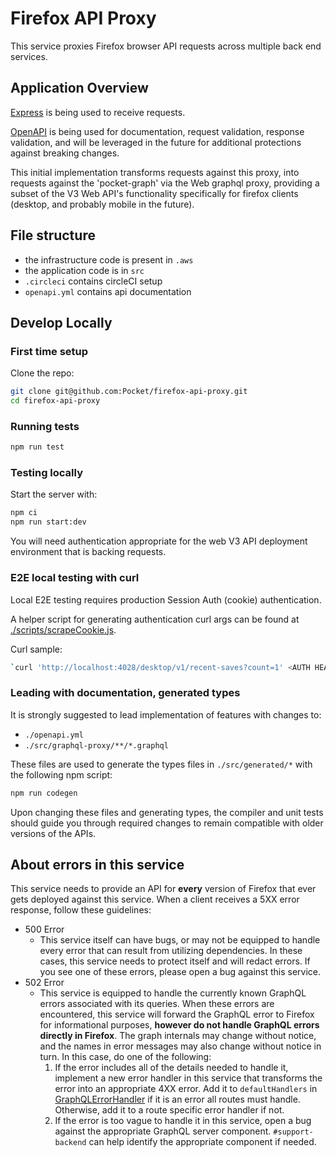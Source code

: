 # Firefox API Proxy

This service proxies Firefox browser API requests across multiple back end services.

## Application Overview

[Express](https://expressjs.com) is being used to receive requests.

[OpenAPI](https://swagger.io/specification/) is being used for documentation, request validation, response validation, and will be leveraged in the future for additional protections against breaking changes.

This initial implementation transforms requests against this proxy, into requests against the 'pocket-graph' via the Web graphql proxy, providing a subset of the V3 Web API's functionality specifically for firefox clients (desktop, and probably mobile in the future).

## File structure

- the infrastructure code is present in `.aws`
- the application code is in `src`
- `.circleci` contains circleCI setup
- `openapi.yml` contains api documentation

## Develop Locally

### First time setup

Clone the repo:

```bash
git clone git@github.com:Pocket/firefox-api-proxy.git
cd firefox-api-proxy
```

### Running tests

```bash
npm run test
```

### Testing locally

Start the server with:

```bash
npm ci
npm run start:dev
```

You will need authentication appropriate for the web V3 API deployment environment that is backing requests.

### E2E local testing with curl

Local E2E testing requires production Session Auth (cookie) authentication.

A helper script for generating authentication curl args can be found at [./scripts/scrapeCookie.js](./scripts/scrapeCookie.js).

Curl sample:

```bash
`curl 'http://localhost:4028/desktop/v1/recent-saves?count=1' <AUTH HEADERS GO HERE>`
```

### Leading with documentation, generated types

It is strongly suggested to lead implementation of features with changes to:

- `./openapi.yml`
- `./src/graphql-proxy/**/*.graphql`

These files are used to generate the types files in `./src/generated/*` with the following npm script:

```bash
npm run codegen
```

Upon changing these files and generating types, the compiler and unit tests should guide you through required changes to remain compatible with older versions of the APIs.

## About errors in this service

This service needs to provide an API for **every** version of Firefox that
ever gets deployed against this service. When a client receives a 5XX
error response, follow these guidelines:

- 500 Error
  - This service itself can have bugs, or may not be equipped to handle every error that can result from utilizing dependencies. In these cases, this service needs to protect itself and will redact errors. If you see one of these errors, please open a bug against this service.
- 502 Error
  - This service is equipped to handle the currently known GraphQL errors associated with its queries. When these errors are encountered, this service will forward the GraphQL error to Firefox for informational purposes, **however do not handle GraphQL errors directly in Firefox**. The graph internals may change without notice, and the names in error messages may also change without notice in turn. In this case, do one of the following:
    1. If the error includes all of the details needed to handle it, implement a new error handler in this service that transforms the error into an appropriate 4XX error. Add it to `defaultHandlers` in [GraphQLErrorHandler](./src/api/error/graphQLErrorHandler.ts) if it is an error all routes must handle. Otherwise, add it to a route specific error handler if not.
    2. If the error is too vague to handle it in this service, open a bug against the appropriate GraphQL server component. `#support-backend` can help identify the appropriate component if needed.
